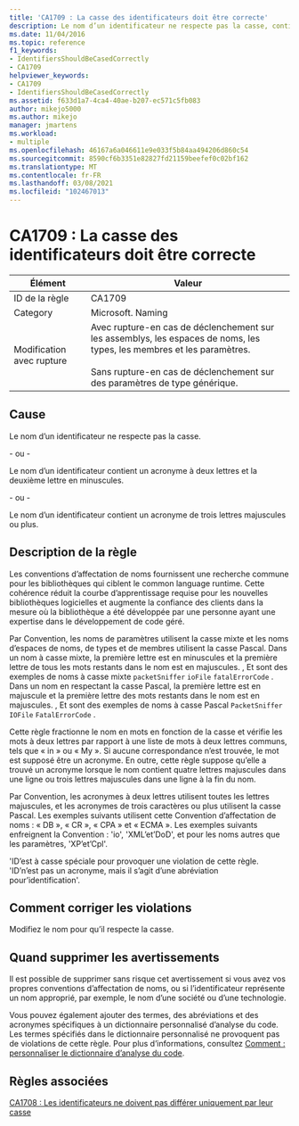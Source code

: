```yaml
---
title: 'CA1709 : La casse des identificateurs doit être correcte'
description: Le nom d’un identificateur ne respecte pas la casse, contient un acronyme à deux lettres et la deuxième lettre est en minuscules, ou contient un acronyme de trois lettres majuscules ou plus.
ms.date: 11/04/2016
ms.topic: reference
f1_keywords:
- IdentifiersShouldBeCasedCorrectly
- CA1709
helpviewer_keywords:
- CA1709
- IdentifiersShouldBeCasedCorrectly
ms.assetid: f633d1a7-4ca4-40ae-b207-ec571c5fb083
author: mikejo5000
ms.author: mikejo
manager: jmartens
ms.workload:
- multiple
ms.openlocfilehash: 46167a6a046611e9e033f5b84aa494206d860c54
ms.sourcegitcommit: 8590cf6b3351e82827fd21159beefef0c02bf162
ms.translationtype: MT
ms.contentlocale: fr-FR
ms.lasthandoff: 03/08/2021
ms.locfileid: "102467013"
---
```

# <a name="ca1709-identifiers-should-be-cased-correctly"></a>CA1709 : La casse des identificateurs doit être correcte

|Élément|Valeur|
|-|-|
|ID de la règle|CA1709|
|Category|Microsoft. Naming|
|Modification avec rupture|Avec rupture-en cas de déclenchement sur les assemblys, les espaces de noms, les types, les membres et les paramètres.<br /><br /> Sans rupture-en cas de déclenchement sur des paramètres de type générique.|

## <a name="cause"></a>Cause

Le nom d’un identificateur ne respecte pas la casse.

\- ou -

Le nom d’un identificateur contient un acronyme à deux lettres et la deuxième lettre en minuscules.

\- ou -

Le nom d’un identificateur contient un acronyme de trois lettres majuscules ou plus.

## <a name="rule-description"></a>Description de la règle

Les conventions d’affectation de noms fournissent une recherche commune pour les bibliothèques qui ciblent le common language runtime. Cette cohérence réduit la courbe d’apprentissage requise pour les nouvelles bibliothèques logicielles et augmente la confiance des clients dans la mesure où la bibliothèque a été développée par une personne ayant une expertise dans le développement de code géré.

Par Convention, les noms de paramètres utilisent la casse mixte et les noms d’espaces de noms, de types et de membres utilisent la casse Pascal. Dans un nom à casse mixte, la première lettre est en minuscules et la première lettre de tous les mots restants dans le nom est en majuscules. , Et sont des exemples de noms à casse mixte `packetSniffer` `ioFile` `fatalErrorCode` . Dans un nom en respectant la casse Pascal, la première lettre est en majuscule et la première lettre des mots restants dans le nom est en majuscules. , Et sont des exemples de noms à casse Pascal `PacketSniffer` `IOFile` `FatalErrorCode` .

Cette règle fractionne le nom en mots en fonction de la casse et vérifie les mots à deux lettres par rapport à une liste de mots à deux lettres communs, tels que « in » ou « My ». Si aucune correspondance n’est trouvée, le mot est supposé être un acronyme. En outre, cette règle suppose qu’elle a trouvé un acronyme lorsque le nom contient quatre lettres majuscules dans une ligne ou trois lettres majuscules dans une ligne à la fin du nom.

Par Convention, les acronymes à deux lettres utilisent toutes les lettres majuscules, et les acronymes de trois caractères ou plus utilisent la casse Pascal. Les exemples suivants utilisent cette Convention d’affectation de noms : « DB », « CR », « CPA » et « ECMA ». Les exemples suivants enfreignent la Convention : 'io', 'XML’et’DoD', et pour les noms autres que les paramètres, 'XP’et’Cpl'.

'ID’est à casse spéciale pour provoquer une violation de cette règle. 'ID’n’est pas un acronyme, mais il s’agit d’une abréviation pour’identification'.

## <a name="how-to-fix-violations"></a>Comment corriger les violations

Modifiez le nom pour qu’il respecte la casse.

## <a name="when-to-suppress-warnings"></a>Quand supprimer les avertissements

Il est possible de supprimer sans risque cet avertissement si vous avez vos propres conventions d’affectation de noms, ou si l’identificateur représente un nom approprié, par exemple, le nom d’une société ou d’une technologie.

Vous pouvez également ajouter des termes, des abréviations et des acronymes spécifiques à un dictionnaire personnalisé d’analyse du code. Les termes spécifiés dans le dictionnaire personnalisé ne provoquent pas de violations de cette règle. Pour plus d’informations, consultez [Comment : personnaliser le dictionnaire d’analyse du code](../code-quality/how-to-customize-the-code-analysis-dictionary.md).

## <a name="related-rules"></a>Règles associées

[CA1708 : Les identificateurs ne doivent pas différer uniquement par leur casse](/dotnet/fundamentals/code-analysis/quality-rules/ca1708)
